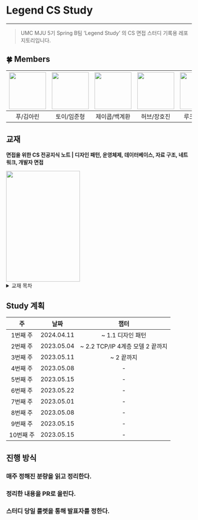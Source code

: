 # Legend CS Study

---

> UMC MJU 5기 Spring B팀 ‘Legend Study’ 의 CS 면접 스터디 기록용 레포지토리입니다.
> 

## 🍀 Members
| <a href="https://github.com/arinming"><img src="https://avatars.githubusercontent.com/u/97820109?v=4" width="100" height="100"></a> | <a href="https://github.com/toychip"><img src="https://avatars.githubusercontent.com/u/109949924?v=4" width="100" height="100"></a> | <a href="https://github.com/gyehwan24"><img src="https://avatars.githubusercontent.com/u/97265630?v=4" width="100" height="100"></a> | <a href="https://github.com/hojinida"><img src="https://avatars.githubusercontent.com/u/96263955?v=4" width="100" height="100"></a> | <a href="https://github.com/yjsmk0902"><img src="https://avatars.githubusercontent.com/u/52543606?v=4" width="100" height="100"></a> |
|:---:|:---:|:---:|:---:|:---:|
| 푸/김아린 | 토이/임준형 | 제이콥/백계환 | 허브/장호진 | 루크/양승민 |



## 교재
**면접을 위한 CS 전공지식 노트 | 디자인 패턴, 운영체제, 데이터베이스, 자료 구조, 네트워크, 개발자 면접**

<img src=https://contents.kyobobook.co.kr/sih/fit-in/458x0/pdt/9791165219529.jpg width=200 height=300 />


<details><summary>교재 목차</summary>

## 1장. 디자인 패턴과 프로그래밍 패러다임
### 1.1 디자인 패턴

```
1.1.1 싱글톤 패턴
1.1.2 팩토리 패턴
1.1.3 전략 패턴
1.1.4 옵저버 패턴
1.1.5 프록시 패턴과 프록시 서버
1.1.6 이터레이터 패턴
1.1.7 노출모듈 패턴
1.1.8 MVC 패턴
1.1.9 MVP 패턴
1.1.10 MVVM 패턴
```

### 1.2 프로그래밍 패러다임

```
1.2.1 선언형과 함수형 프로그래밍
1.2.2 객체지향 프로그래밍
1.2.3 절차형 프로그래밍
1.2.4 패러다임의 혼합
예상 질문
```

## 2장. 네트워크
### 2.1 네트워크의 기초

```
2.1.1 처리량과 지연 시간
2.1.2 네트워크 토폴로지와 병목 현상
2.1.3 네트워크 분류
2.1.4 네트워크 성능 분석 명령어
2.1.5 네트워크 프로토콜 표준화
```
### 2.2 TCP/IP 4계층 모델

```
2.2.1 계층 구조
2.2.2 PDU
```

### 2.3 네트워크 기기

```
2.3.1 네트워크 기기의 처리 범위
2.3.2 애플리케이션 계층을 처리하는 기기
2.3.3 인터넷 계층을 처리하는 기기
2.3.4 데이터 링크 계층을 처리하는 기기
2.3.5 물리 계층을 처리하는 기기
```

### 2.4 IP 주소


```
2.4.1 ARP
2.4.2 홉바이홉 통신
2.4.3 IP 주소 체계
2.4.4 IP 주소를 이용한 위치 정보
```

### 2.5 HTTP

```
2.5.1 HTTP/1.0
2.5.2 HTTP/1.1
2.5.3 HTTP/2
2.5.4 HTTPS
2.5.5 HTTP/3
예상 질문
```

## 3장. 운영체제
### 3.1 운영체제와 컴퓨터

```
3.1.1 운영체제의 역할과 구조
3.1.2 컴퓨터의 요소
```

### 3.2 메모리

```
3.2.1 메모리 계층
3.2.2 메모리 관리
```

### 3.3 프로세스와 스레드

```
3.3.1 프로세스와 컴파일 과정
3.3.2 프로세스의 상태
3.3.3 프로세스의 메모리 구조
3.3.4 PCB
3.3.5 멀티프로세싱
3.3.6 스레드와 멀티스레딩
3.3.7 공유 자원과 임계 영역
3.3.8 교착 상태
```

### 3.4 CPU 스케줄링 알고리즘

```
3.4.1 비선점형 방식
3.4.2 선점형 방식
예상 질문
```

## 4장. 데이터베이스
### 4.1 데이터베이스의 기본

```
4.1.1 엔터티
4.1.2 릴레이션
4.1.3 속성
4.1.4 도메인
4.1.5 필드와 레코드
4.1.6 관계
4.1.7 키
```

### 4.2 ERD와 정규화 과정

```
4.2.1 ERD의 중요성
4.2.2 예제로 배우는 ERD
4.2.3 정규화 과정
```

### 4.3 트랜잭션과 무결성

```
4.3.1 트랜잭션
4.3.2 무결성
```

### 4.4 데이터베이스의 종류

```
4.4.1 관계형 데이터베이스
4.4.2 NoSQL 데이터베이스
```

### 4.5 인덱스

```
4.5.1 인덱스의 필요성
4.5.2 B-트리
4.5.3 인덱스 만드는 방법
4.5.4 인덱스 최적화 기법
```

### 4.6 조인의 종류

```
4.6.1 내부 조인
4.6.2 왼쪽 조인
4.6.3 오른쪽 조인
4.6.4 합집합 조인
```

### 4.7 조인의 원리

```
4.7.1 중첩 루프 조인
4.7.2 정렬 병합 조인
4.7.3 해시 조인
예상 질문
```

## 5장. 자료 구조
### 5.1 복잡도

```
5.1.1 시간 복잡도
5.1.2 공간 복잡도
5.1.3 자료 구조에서의 시간 복잡도
```

### 5.2 선형 자료 구조

```
5.2.1 연결 리스트
5.2.2 배열
5.2.3 벡터
5.2.4 스택
5.2.5 큐
```

#### 5.3 비선형 자료 구조

```
5.3.1 그래프
5.3.2 트리
5.3.3 힙
5.3.4 우선순위 큐
5.3.5 맵
5.3.6 셋
5.3.7 해시 테이블
예상 질문
```

## 6장. 포트폴리오와 면접
### 6.1 포트폴리오

```
6.1.1 첫 문장이 중요하다
6.1.2 숫자로 말하라
6.1.3 기술의 숙련도를 나눠서 표기하라
6.1.4 리드미를 잘 작성하라
6.1.5 오픈 소스 컨트리뷰터가 되자
6.1.6 블로깅을 하자
```

#### 6.2 면접

```
6.2.1 꼬리에 꼬리를 무는 질문
6.2.2 대답을 바꾸지 말자
6.2.3 모르는 것은 모르는 것
6.2.4 압박을 버텨라
6.2.5 공식 사이트를 봐라
6.2.6 또렷한 발음으로
6.2.7 장점, 단점, 차이는 필수다
6.2.8 업무를 예측하라
6.2.9 체크리스트를 만들어 준비하라
6.2.10 인성 면접
```
</details>

## Study 계획
|   주    |     날짜     |챕터
|:------:|:----------:|:-----:
| 1번째 주  | 2024.04.11 | ~ 1.1 디자인 패턴
| 2번째 주  | 2023.05.04 | ~ 2.2 TCP/IP 4계층 모델 2 끝까지 
| 3번째 주  | 2023.05.11 | ~ 2 끝까지
| 4번째 주  | 2023.05.08 | -  
| 5번째 주  | 2023.05.15 | -  
| 6번째 주  | 2023.05.22 | -  
| 7번째 주  | 2023.05.01 | -  
| 8번째 주  | 2023.05.08 | -  
| 9번째 주  | 2023.05.15 | -  
| 10번째 주  | 2023.05.15 | - 

## 진행 방식

### 매주 정해진 분량을 읽고 정리한다.
### 정리한 내용을 PR로 올린다.
### 스터디 당일 룰렛을 통해 발표자를 정한다.
